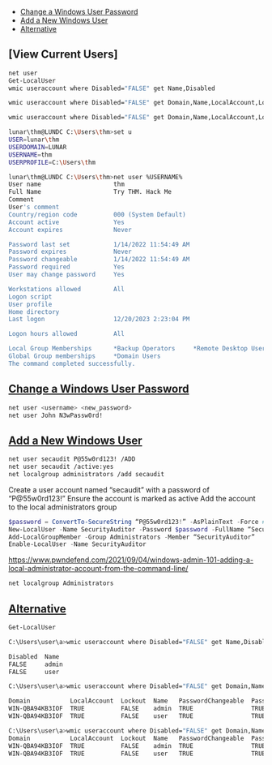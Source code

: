 - [Change a Windows User Password](#change-a-windows-user-password)
- [Add a New Windows User](#add-a-new-windows-user)
- [Alternative](#alternative)

## [View Current Users]
```sh
net user
Get-LocalUser
wmic useraccount where Disabled="FALSE" get Name,Disabled

wmic useraccount where Disabled="FALSE" get Domain,Name,LocalAccount,Lockout,PasswordChangeable,PasswordExpires,PasswordRequired

wmic useraccount where Disabled="FALSE" get Domain,Name,LocalAccount,Lockout,PasswordChangeable,PasswordExpires,PasswordRequired,sid
```

```sh
lunar\thm@LUNDC C:\Users\thm>set u
USER=lunar\thm
USERDOMAIN=LUNAR
USERNAME=thm
USERPROFILE=C:\Users\thm

lunar\thm@LUNDC C:\Users\thm>net user %USERNAME%
User name                    thm 
Full Name                    Try THM. Hack Me
Comment
User's comment
Country/region code          000 (System Default)
Account active               Yes
Account expires              Never

Password last set            1/14/2022 11:54:49 AM
Password expires             Never
Password changeable          1/14/2022 11:54:49 AM
Password required            Yes
User may change password     Yes

Workstations allowed         All
Logon script
User profile
Home directory
Last logon                   12/20/2023 2:23:04 PM

Logon hours allowed          All

Local Group Memberships      *Backup Operators     *Remote Desktop Users
Global Group memberships     *Domain Users
The command completed successfully.
```

## [Change a Windows User Password](#change-a-windows-user-password-1)
```sh
net user <username> <new_password>
net user John N3wPassw0rd!
```

## [Add a New Windows User](#add-a-new-windows-user-1)
```sh
net user secaudit P@55w0rd123! /ADD
net user secaudit /active:yes
net localgroup administrators /add secaudit
```

Create a user account named “secaudit” with a password of “P@55w0rd123!”
Ensure the account is marked as active
Add the account to the local administrators group

```PowerShell
$password = ConvertTo-SecureString “P@55w0rd123!” -AsPlainText -Force #really bad for opsec
New-LocalUser -Name SecurityAuditor -Password $password -FullName “Security Auditor Powershell Demo”
Add-LocalGroupMember -Group Administrators -Member “SecurityAuditor”
Enable-LocalUser -Name SecurityAuditor
```

https://www.pwndefend.com/2021/09/04/windows-admin-101-adding-a-local-administrator-account-from-the-command-line/

```sh
net localgroup Administrators
```

## [Alternative](#alternative-1)
```PowerShell
Get-LocalUser
```

```sh
C:\Users\user\a>wmic useraccount where Disabled="FALSE" get Name,Disabled

Disabled  Name   
FALSE     admin  
FALSE     user

C:\Users\user\a>wmic useraccount where Disabled="FALSE" get Domain,Name,LocalAccount,Lockout,PasswordChangeable,PasswordExpires,PasswordRequired

Domain           LocalAccount  Lockout  Name   PasswordChangeable  PasswordExpires  PasswordRequired  
WIN-QBA94KB3IOF  TRUE          FALSE    admin  TRUE                TRUE             TRUE              
WIN-QBA94KB3IOF  TRUE          FALSE    user   TRUE                TRUE             TRUE

C:\Users\user\a>wmic useraccount where Disabled="FALSE" get Domain,Name,LocalAccount,Lockout,PasswordChangeable,PasswordExpires,PasswordRequired,sid
Domain           LocalAccount  Lockout  Name   PasswordChangeable  PasswordExpires  PasswordRequired  SID                                             
WIN-QBA94KB3IOF  TRUE          FALSE    admin  TRUE                TRUE             TRUE              S-1-5-21-3025105784-3259396213-1915610826-1001  
WIN-QBA94KB3IOF  TRUE          FALSE    user   TRUE                TRUE             TRUE              S-1-5-21-3025105784-3259396213-1915610826-1000
```